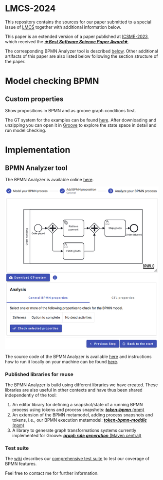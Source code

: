 # LMCS-2024
This repository contains the sources for our paper submitted to a special issue of [LMCS](https://lmcs.episciences.org/) together with additional information below.

This paper is an extended version of a paper published at [ICSME-2023](https://doi.org/10.1007/978-3-031-36709-0_11), which received the [**_★Best Software Science Paper Award★_**](https://raw.githubusercontent.com/timKraeuter/ICGT-2023/main/BestPaperICGT2023.pdf).



The corresponding BPMN Analyzer tool is described [below](https://github.com/timKraeuter/LMCS_2024#bpmn-analyzer-tool).
Other additional artifacts of this paper are also listed below following the section structure of the paper.

# Model checking BPMN


## Custom properties

Show propositions in BPMN and as groove graph conditions first.

The GT system for the examples can be found [here](/artifacts/orderHandling.gps.zip).
After downloading and unzipping you can open it in [Groove](https://groove.ewi.utwente.nl/) to explore the state space in detail and run model checking.

# Implementation

## BPMN Analyzer tool

The BPMN Analyzer is available
online [here](https://bpmnanalyzer.whitefield-c9fed487.northeurope.azurecontainerapps.io).

[![Screenshot of the application.](./images/impl_step3.png)](https://bpmnanalyzer.whitefield-c9fed487.northeurope.azurecontainerapps.io)

The source code of the BPMN Analyzer is available [here](https://github.com/timKraeuter/Rewrite_Rule_Generation) and instructions how to run it locally on your machine can be found [here](https://github.com/timKraeuter/Rewrite_Rule_Generation/blob/master/server/README.md).


### Published libraries for reuse
The BPMN Analyzer is build using different libraries we have created.
These libraries are also useful in other contexts and have thus been shared independently of the tool:

1. An editor library for defining a snapshot/state of a running BPMN process using tokens and process snapshots: [**_token-bpmn_** (npm)](https://www.npmjs.com/package/bpmn-token)
2. An extension of the BPMN metamodel, adding process snapshots and tokens, i.e., our BPMN execution metamodel: [**_token-bpmn-moddle_** (npm)](https://www.npmjs.com/package/token-bpmn-moddle)
3. A library to generate graph transformations systems currently implemented for Groove: [**_graph rule generation_** (Maven central)](tbd) 

### Test suite

The [wiki](https://github.com/timKraeuter/Rewrite_Rule_Generation/wiki) describes our [comprehensive test suite](https://github.com/timKraeuter/Rewrite_Rule_Generation/wiki/Test-Suite) to test our coverage of BPMN features. 

Feel free to contact me for further information.
